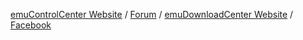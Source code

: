 [emuControlCenter Website](https://github.com/PhoenixInteractiveNL/emuControlCenter/wiki) / 
[Forum](http://eccforum.phoenixinteractive.nl) / 
[emuDownloadCenter Website](https://github.com/PhoenixInteractiveNL/edc-masterhook/wiki) / 
[Facebook](https://www.facebook.com/emuControlCenter/)
